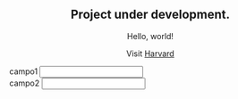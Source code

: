 <html lang="en">
  <body>
    <h2 style="text-align:center;">Project under development.</h2>
    <p style="text-align:center;">Hello, world!</p>
    <p></p>
    <p style="text-align:center;">Visit <a href="https://www.harvard.edu/">Harvard</a></p>
       <div style="text-align:left;" class="input-group input-group-sm mb-3">
       <span class="input-group-text" id="inputGroup-sizing-sm">campo1</span>
       <input type="number" class="form-control" aria-label="Sizing example input" aria-describedby="inputGroup-sizing-sm">
            <div style="text-align:left;" class="input-group input-group-sm mb-3">
            <span class="input-group-text" id="inputGroup-sizing-sm">campo2</span>
            <input type="number" class="form-control" aria-label="Sizing example input" aria-describedby="inputGroup-sizing-sm">
       </div>
       </div>
  </body>
</html>
